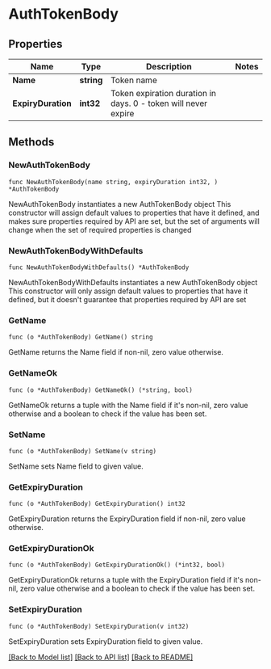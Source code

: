 # AuthTokenBody

## Properties

Name | Type | Description | Notes
------------ | ------------- | ------------- | -------------
**Name** | **string** | Token name | 
**ExpiryDuration** | **int32** | Token expiration duration in days. 0 - token will never expire | 

## Methods

### NewAuthTokenBody

`func NewAuthTokenBody(name string, expiryDuration int32, ) *AuthTokenBody`

NewAuthTokenBody instantiates a new AuthTokenBody object
This constructor will assign default values to properties that have it defined,
and makes sure properties required by API are set, but the set of arguments
will change when the set of required properties is changed

### NewAuthTokenBodyWithDefaults

`func NewAuthTokenBodyWithDefaults() *AuthTokenBody`

NewAuthTokenBodyWithDefaults instantiates a new AuthTokenBody object
This constructor will only assign default values to properties that have it defined,
but it doesn't guarantee that properties required by API are set

### GetName

`func (o *AuthTokenBody) GetName() string`

GetName returns the Name field if non-nil, zero value otherwise.

### GetNameOk

`func (o *AuthTokenBody) GetNameOk() (*string, bool)`

GetNameOk returns a tuple with the Name field if it's non-nil, zero value otherwise
and a boolean to check if the value has been set.

### SetName

`func (o *AuthTokenBody) SetName(v string)`

SetName sets Name field to given value.


### GetExpiryDuration

`func (o *AuthTokenBody) GetExpiryDuration() int32`

GetExpiryDuration returns the ExpiryDuration field if non-nil, zero value otherwise.

### GetExpiryDurationOk

`func (o *AuthTokenBody) GetExpiryDurationOk() (*int32, bool)`

GetExpiryDurationOk returns a tuple with the ExpiryDuration field if it's non-nil, zero value otherwise
and a boolean to check if the value has been set.

### SetExpiryDuration

`func (o *AuthTokenBody) SetExpiryDuration(v int32)`

SetExpiryDuration sets ExpiryDuration field to given value.



[[Back to Model list]](../README.md#documentation-for-models) [[Back to API list]](../README.md#documentation-for-api-endpoints) [[Back to README]](../README.md)


